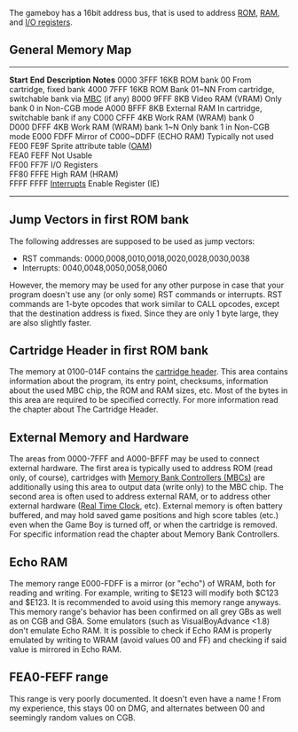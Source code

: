 The gameboy has a 16bit address bus, that is used to address
[ROM](ROM "wikilink"), [RAM](RAM "wikilink"), and [I/O
registers](I/O_registers "wikilink").

General Memory Map
------------------

  ----------- --------- ------------------------------------------------------------------------------------------------ ----------------------------------------------------------------------------------------
  **Start**   **End**   **Description**                                                                                  **Notes**
  0000        3FFF      16KB ROM bank 00                                                                                 From cartridge, fixed bank
  4000        7FFF      16KB ROM Bank 01\~NN                                                                             From cartridge, switchable bank via [MBC](Memory_Bank_Controllers "wikilink") (if any)
  8000        9FFF      8KB Video RAM (VRAM)                                                                             Only bank 0 in Non-CGB mode
  A000        BFFF      8KB External RAM                                                                                 In cartridge, switchable bank if any
  C000        CFFF      4KB Work RAM (WRAM) bank 0                                                                       
  D000        DFFF      4KB Work RAM (WRAM) bank 1\~N                                                                    Only bank 1 in Non-CGB mode
  E000        FDFF      Mirror of C000\~DDFF (ECHO RAM)                                                                  Typically not used
  FE00        FE9F      Sprite attribute table ([OAM](Video_Display#VRAM_Sprite_Attribute_Table_.28OAM.29 "wikilink"))   
  FEA0        FEFF      Not Usable                                                                                       
  FF00        FF7F      I/O Registers                                                                                    
  FF80        FFFE      High RAM (HRAM)                                                                                  
  FFFF        FFFF      [Interrupts](Interrupts "wikilink") Enable Register (IE)                                         
  ----------- --------- ------------------------------------------------------------------------------------------------ ----------------------------------------------------------------------------------------

Jump Vectors in first ROM bank
------------------------------

The following addresses are supposed to be used as jump vectors:

-   RST commands: 0000,0008,0010,0018,0020,0028,0030,0038
-   Interrupts: 0040,0048,0050,0058,0060

However, the memory may be used for any other purpose in case that your
program doesn\'t use any (or only some) RST commands or interrupts. RST
commands are 1-byte opcodes that work similar to CALL opcodes, except
that the destination address is fixed. Since they are only 1 byte large,
they are also slightly faster.

Cartridge Header in first ROM bank
----------------------------------

The memory at 0100-014F contains the [cartridge
header](The_Cartridge_Header "wikilink"). This area contains information
about the program, its entry point, checksums, information about the
used MBC chip, the ROM and RAM sizes, etc. Most of the bytes in this
area are required to be specified correctly. For more information read
the chapter about The Cartridge Header.

External Memory and Hardware
----------------------------

The areas from 0000-7FFF and A000-BFFF may be used to connect external
hardware. The first area is typically used to address ROM (read only, of
course), cartridges with [Memory Bank Controllers
(MBCs)](Memory_Bank_Controllers "wikilink") are additionally using this
area to output data (write only) to the MBC chip. The second area is
often used to address external RAM, or to address other external
hardware ([Real Time Clock](RTC "wikilink"), etc). External memory is
often battery buffered, and may hold saved game positions and high score
tables (etc.) even when the Game Boy is turned off, or when the
cartridge is removed. For specific information read the chapter about
Memory Bank Controllers.

Echo RAM
--------

The memory range E000-FDFF is a mirror (or \"echo\") of WRAM, both for
reading and writing. For example, writing to \$E123 will modify both
\$C123 and \$E123. It is recommended to avoid using this memory range
anyways. This memory range\'s behavior has been confirmed on all grey
GBs as well as on CGB and GBA. Some emulators (such as VisualBoyAdvance
\<1.8) don\'t emulate Echo RAM. It is possible to check if Echo RAM is
properly emulated by writing to WRAM (avoid values 00 and FF) and
checking if said value is mirrored in Echo RAM.

FEA0-FEFF range
---------------

This range is very poorly documented. It doesn\'t even have a name !
From my experience, this stays 00 on DMG, and alternates between 00 and
seemingly random values on CGB.

